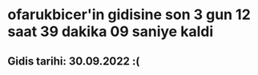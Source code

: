 # ofarukbicer'in gidisine son 3 gun 12 saat 39 dakika 09 saniye kaldi

## Gidis tarihi: 30.09.2022 :(